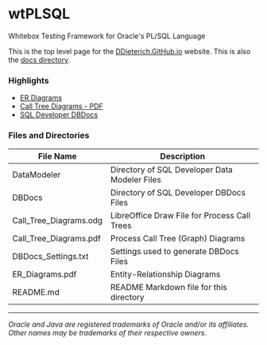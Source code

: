 # wtPLSQL
Whitebox Testing Framework for Oracle's PL/SQL Language

This is the top level page for the [DDieterich.GitHub.io](https://ddieterich.github.io/wtPLSQL) website. This is also the [docs directory](https://github.com/DDieterich/wtPLSQL/tree/master/docs).


### Highlights

* [ER Diagrams](ER_Diagrams.pdf)
* [Call Tree Diagrams - PDF](Call_Tree_Diagrams.pdf)
* [SQL Developer DBDocs](DBDocs/index.html)


### Files and Directories

File Name              | Description
---------------------  |------------
DataModeler            | Directory of SQL Developer Data Modeler Files
DBDocs                 | Directory of SQL Developer DBDocs Files
Call_Tree_Diagrams.odg | LibreOffice Draw File for Process Call Trees
Call_Tree_Diagrams.pdf | Process Call Tree (Graph) Diagrams
DBDocs_Settings.txt    | Settings used to generate DBDocs Files
ER_Diagrams.pdf        | Entity-Relationship Diagrams
README.md              | README Markdown file for this directory

---

_Oracle and Java are registered trademarks of Oracle and/or its affiliates. Other names may be trademarks of their respective owners._
